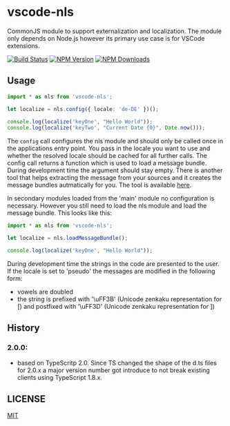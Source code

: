 # vscode-nls


CommonJS module to support externalization and localization. The module only depends on Node.js however its
primary use case is for VSCode extensions.

[![Build Status](https://travis-ci.org/Microsoft/vscode-nls.svg?branch=master)](https://travis-ci.org/Microsoft/vscode-nls)
[![NPM Version](https://img.shields.io/npm/v/vscode-nls.svg)](https://npmjs.org/package/vscode-nls)
[![NPM Downloads](https://img.shields.io/npm/dm/vscode-nls.svg)](https://npmjs.org/package/vscode-nls)

## Usage

```typescript
import * as nls from 'vscode-nls';

let localize = nls.config({ locale: 'de-DE' })();

console.log(localize('keyOne', "Hello World"));
console.log(localize('keyTwo', "Current Date {0}", Date.now()));
```

The `config` call configures the nls module and should only be called once in the applications entry point. You pass in the locale you want to use and whether the resolved locale should be cached for all further calls. The config call returns a function which is used to load a message bundle. During development time the argument should stay empty. There is another tool that helps extracting the message from your sources and it creates the message bundles autmatically for you. The tool is available [here](https://github.com/Microsoft/vscode-nls-dev).

In secondary modules loaded from the 'main' module no configuration is necessary. However you still need to load the nls module and load the message bundle. This looks like this:

```typescript
import * as nls from 'vscode-nls';

let localize = nls.loadMessageBundle();

console.log(localize('keyOne', "Hello World"));
```

During development time the strings in the code are presented to the user. If the locale is set to 'pseudo' the messages are modified in the following form:

* vowels are doubled
* the string is prefixed with '\uFF3B' (Unicode zenkaku representation for [) and postfixed with '\uFF3D' (Unicode zenkaku representation for ])

## History

### 2.0.0:

* based on TypeScritp 2.0. Since TS changed the shape of the d.ts files for 2.0.x a major version number got introduce to not
  break existing clients using TypeScript 1.8.x.

## LICENSE
[MIT](LICENSE)
